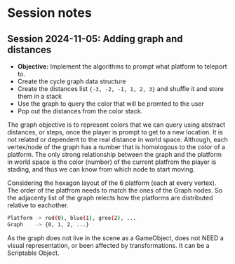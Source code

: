 # Session notes

## Session 2024-11-05: Adding graph and distances

- **Objective:** Implement the algorithms to prompt what platform to teleport to.
- Create the cycle graph data structure
- Create the distances list `{-3, -2, -1, 1, 2, 3}` and shuffle it and store them in a stack
- Use the graph to query the color that will be promted to the user
- Pop out the distances from the color stack.

The graph objective is to represent colors that we can query using abstract distances, or steps, once the player is prompt to get to a new location. It is not related or dependent to the real distance in world space. Although, each vertex/node of the graph has a number that is homologous to the color of a platform. The only strong relationship between the graph and the platform in world space is the color (number) of the current platfrom the player is stading, and thus we can know from which node to start moving.

Considering the hexagon layout of the 6 platform (each at every vertex). The order of the platfrom needs to match the ones of the Graph nodes. So the adjacenty list of the graph relects how the platforms are distributed relative to eachother.
```bash
Platform -> red(0), blue(1), gree(2), ...
Graph    -> {0, 1, 2, ...}
```

As the graph does not live in the scene as a GameObject, does not NEED a visual representation, or been affected by transformations. It can be a Scriptable Object.

